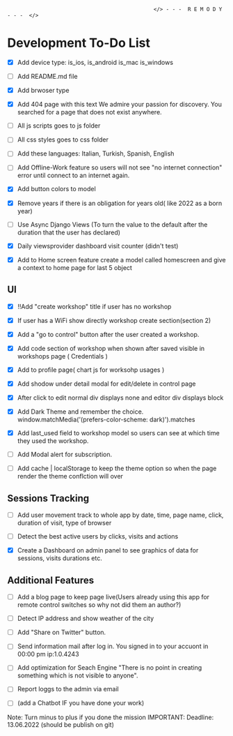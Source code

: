                                                    </> - - -  R E M O D Y  - - -  </> 

# Development To-Do List 

- [x] Add device type:  is_ios, is_android is_mac is_windows

- [ ] Add README.md file

- [x] Add brwoser type

- [x] Add 404 page with this text We admire your passion for discovery. You searched for a page that does not exist anywhere.

- [ ] All js scripts goes to js folder
 
- [ ] All css styles goes to css folder

- [ ] Add these languages: Italian, Turkish, Spanish, English

- [ ] Add Offline-Work feature so users will not see "no internet connection" error until connect to an internet again.

- [x] Add button colors to model

- [x] Remove years if there is an obligation for years old( like 2022 as a born year)

- [ ] Use Async Django Views (To turn the value to the default after the duration that the user has declared)
 
- [x] Daily viewsprovider dashboard visit counter (didn't test)

- [x] Add to Home screen feature create a model called homescreen and give a context to home page for last 5 object

 ## UI
- [x] !!Add "create workshop" title if user has no workshop

- [x] If user has a WiFi show directly workshop create section(section 2)

- [x] Add a "go to control" button after the user created a workshop. 

- [x] Add code section of workshop when shown after saved visible in workshops page ( Credentials )

- [x] Add to profile page( chart js for worksohp usages )

- [x] Add shodow under detail modal for edit/delete in control page

- [x] After click to edit normal div displays none and editor div displays block

- [x] Add Dark Theme and remember the choice.
window.matchMedia('(prefers-color-scheme: dark)').matches

- [x] Add last_used field to workshop model so users can see at which time they used the workshop.

- [ ] Add Modal alert for subscription.

- [ ] Add cache |  localStorage to keep the theme option so when the page render the theme conflction will over



 ## Sessions Tracking

- [ ] Add user movement track to whole app by date, time, page name, click, duration of visit, type of browser

- [ ] Detect the best active users by clicks, visits and actions

- [x] Create a Dashboard on admin panel to see graphics of data for sessions, visits durations etc.

## Additional Features
- [ ] Add a blog page to keep page live(Users already using this app for remote control switches so why not did them an author?)

- [ ] Detect IP address and show weather of the city

- [ ] Add "Share on Twitter" button.

- [ ] Send information mail after log in. You signed in to your accuont in 00:00 pm ip:1.0.4243

- [ ] Add optimization for Seach Engine "There is no point in creating something which is not visible to anyone".

- [ ] Report loggs to the admin via email

- [ ] (add a Chatbot IF you have done your work)


Note: Turn minus to plus if you done the mission
IMPORTANT: Deadline: 13.06.2022 (should be publish on git)
